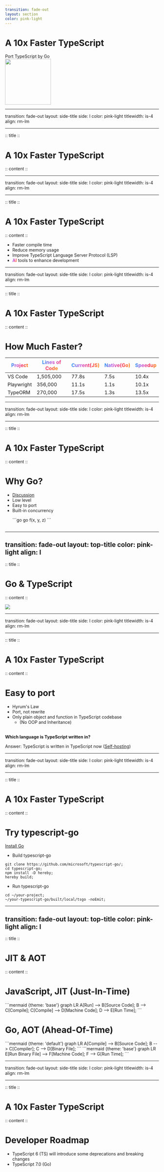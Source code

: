 ```yaml
---
transition: fade-out
layout: section
color: pink-light
---
```


<div class="text-center">
  <h1>A 10x Faster TypeScript</h1>
  Port TypeScript by Go
  <div class="flex items-center justify-center mt-8">
    <img src="/images/Oh.png" width="150px" />
  </div>
</div>

---
transition: fade-out
layout: side-title
side: l
color: pink-light
titlewidth: is-4
align: rm-lm

---
:: title ::

# A 10x Faster TypeScript

:: content ::

<Youtube id="pNlq-EVld70" width="550px" height="300px"/>

---
transition: fade-out
layout: side-title
side: l
color: pink-light
titlewidth: is-4
align: rm-lm

---
:: title ::

# A 10x Faster TypeScript

:: content ::

<style>
strong {
  -webkit-text-fill-color: rgba(0, 0, 0, 0);
  background-image: linear-gradient(108deg, #0894FF, #C959DD 34%, #FF2E54 68%, #FF9004);
  -webkit-background-clip: text;
}
</style>

- Faster compile time
- Reduce memory usage
- Improve TypeScript Language Server Protocol (LSP)
- <strong>AI</strong> tools to enhance development

---
transition: fade-out
layout: side-title
side: l
color: pink-light
titlewidth: is-4
align: rm-lm

---
:: title ::

# A 10x Faster TypeScript

:: content ::

# How Much Faster?

|**Project**|**Lines of Code**|**Current(JS)**|**Native(Go)**|**Speedup**|
|--------|--------|--------|--------|--------|
|VS Code|1,505,000|77.8s|7.5s|10.4x|
|Playwright|356,000|11.1s|1.1s|10.1x|
|TypeORM|	270,000|17.5s|1.3s|13.5x|

---
transition: fade-out
layout: side-title
side: l
color: pink-light
titlewidth: is-4
align: rm-lm

---
:: title ::

# A 10x Faster TypeScript

:: content ::

# Why Go?

- <a href="https://github.com/microsoft/typescript-go/discussions/411" target="_blank">Discussion</a>
- Low level
- Easy to port
- Built-in concurrency
<div style="padding: 0 24px 16px;">
```go
go f(x, y, z)
```
</div>

---
transition: fade-out
layout: top-title
color: pink-light
align: l
---

:: title ::

# Go & TypeScript

:: content ::

<div class="flex items-center justify-center">
  <img src="/images/TSGo.png" />
</div>


---
transition: fade-out
layout: side-title
side: l
color: pink-light
titlewidth: is-4
align: rm-lm

---
:: title ::

# A 10x Faster TypeScript

:: content ::

# Easy to port

- Hyrum's Law
- Port, not rewrite
- Only plain object and function in TypeScript codebase
  - (No OOP and Inheritance)

<v-click>
<br/>
<b>Which language is TypeScript written in?</b>
</v-click>
<v-click>
<p>Answer: TypeScript is written in TypeScript now (<a href="https://en.wikipedia.org/wiki/Self-hosting_(compilers)" target="_blank">Self-hosting</a>)</p>
</v-click>

---
transition: fade-out
layout: side-title
side: l
color: pink-light
titlewidth: is-4
align: rm-lm

---
:: title ::

# A 10x Faster TypeScript

:: content ::

# Try typescript-go

<a href="https://go.dev/doc/install" target="_blank">Install Go</a>
- Build typescript-go
```shell
git clone https://github.com/microsoft/typescript-go/;
cd typescript-go;
npm install -D hereby;
hereby build;
```

- Run typescript-go
```shell
cd ~/your-project;
~/your-typescript-go/built/local/tsgo -noEmit;
``` 

---
transition: fade-out
layout: top-title
color: pink-light
align: l
---

:: title ::

# JIT & AOT

:: content ::

<h1>JavaScript, JIT (Just-In-Time)</h1>
<v-click>
```mermaid {theme: 'base'}
graph LR
    A[Run] --> B[Source Code];
    B --> C[Compile];
    C[Compile] --> D[Machine Code];
    D --> E[Run Time];
```
</v-click>
<br />
<h1>Go, AOT (Ahead-Of-Time)</h1>
<v-click>
```mermaid  {theme: 'default'}
graph LR
    A[Compile] --> B[Source Code];
    B --> C[Compiler];
    C --> D[Binary File];
```
</v-click>
<v-click>
```mermaid  {theme: 'base'}
graph LR
    E[Run Binary File] --> F[Machine Code];
    F --> G[Run Time];
``` 
</v-click>

---
transition: fade-out
layout: side-title
side: l
color: pink-light
titlewidth: is-4
align: rm-lm

---
:: title ::

# A 10x Faster TypeScript

:: content ::

# Developer Roadmap

- TypeScript 6 (TS) will introduce some deprecations and breaking changes
- TypeScript 7.0 (Go)